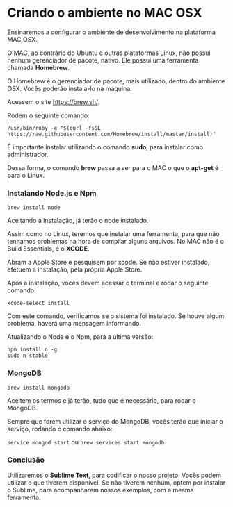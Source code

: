 # Criando o ambiente no MAC OSX

Ensinaremos a configurar o ambiente de desenvolvimento na plataforma MAC OSX.

O MAC, ao contrário do Ubuntu e outras plataformas Linux, não possui nenhum gerenciador de pacote, nativo. Ele possui uma ferramenta chamada **Homebrew**.

O Homebrew é o gerenciador de pacote, mais utilizado, dentro do ambiente OSX. Vocês poderão instala-lo na máquina.

Acessem o site <https://brew.sh/>.

Rodem o seguinte comando:

`/usr/bin/ruby -e "$(curl -fsSL https://raw.githubusercontent.com/Homebrew/install/master/install)"`

É importante instalar utilizando o comando **sudo**, para instalar como administrador.

Dessa forma, o comando **brew** passa a ser para o MAC o que o **apt-get** é para o Linux.

### Instalando Node.js e Npm

`brew install node`

Aceitando a instalação, já terão o node instalado.

Assim como no Linux, teremos que instalar uma ferramenta, para que não tenhamos problemas na hora de compilar alguns arquivos. No MAC não é o Build Essentials, é o **XCODE**.

Abram a Apple Store e pesquisem por xcode. Se não estiver instalado, efetuem a instalação, pela própria Apple Store.

Após a instalação, vocês devem acessar o terminal e rodar o seguinte comando:

`xcode-select install`

Com este comando, verificamos se o sistema foi instalado. Se houve algum problema, haverá uma mensagem informando.

Atualizando o Node e o Npm, para a última versão:

```
npm install n -g
sudo n stable
```

### MongoDB

`brew install mongodb`

Aceitem os termos e já terão, tudo que é necessário, para rodar o MongoDB.

Sempre que forem utilizar o serviço do MongoDB, vocês terão que iniciar o serviço, rodando o comando abaixo:

`service mongod start` ou `brew services start mongodb`

### Conclusão

Utilizaremos o **Sublime Text**, para codificar o nosso projeto. Vocês podem utilizar o que tiverem disponível.
Se não tiverem nenhum, optem por instalar o Sublime, para acompanharem nossos exemplos, com a mesma ferramenta.